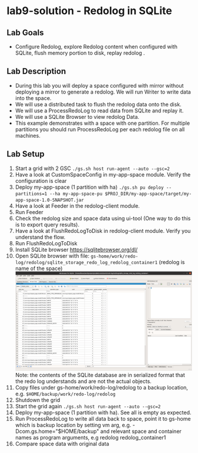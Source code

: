 # lab9-solution - Redolog in SQLite

## Lab Goals

 * Configure Redolog, explore Redolog content when configured with SQLite, flush memory portion to disk, replay redolog . <br />


## Lab Description
 * During this lab you will deploy a space configured with mirror without deploying a mirror to generate a redolog. We will run Writer to write data into the space.
 * We will use a distributed task to flush the redolog data onto the disk.
 * We will use a ProcessRedoLog to read data from SQLite and replay it.
 * We will use a SQLite Browser to view redolog Data.
 * This example demonstrates with a space with one partition. For multiple partitions you should run ProcessRedoLog per each redolog file on all machines.


## Lab Setup

1. Start a grid with 2 GSC `./gs.sh host run-agent --auto --gsc=2`
2. Have a look at CustomSpaceConfig in my-app-space module. Verify the configuration is clear
3. Deploy my-app-space (1 partition with ha) `./gs.sh pu deploy --partitions=1 --ha my-app-space-pu $PROJ_DIR/my-app-space/target/my-app-space-1.0-SNAPSHOT.jar`
4. Have a look at Feeder in the redolog-client module.
5. Run Feeder
6. Check the redolog size and space data using ui-tool (One way to do this is to export query results). 
7. Have a look at FlushRedoLogToDisk in redolog-client module. Verify you understand the flow.
8. Run FlushRedoLogToDisk
9. Install SQLite browser https://sqlitebrowser.org/dl/
10. Open SQLite browser with file: `gs-home/work/redo-log/redolog/sqlite_storage_redo_log_redolog_container1` (redolog is name of the space)
![sqlite screenshot](./Pictures/sqlite.png)
Note: the contents of the SQLite database are in serialized format that the redo log understands and are not the actual objects.
11. Copy files under  gs-home/work/redo-log/redolog to a backup location, e.g. `$HOME/backup/work/redo-log/redolog`
12. Shutdown the grid
13. Start the grid again  `./gs.sh host run-agent --auto --gsc=2`
14. Deploy my-app-space (1 partition with ha). See all is empty as expected.
15. Run ProcessRedoLog to write all data back to space, point it to gs-home which is backup location by setting vm arg, e.g. -Dcom.gs.home="$HOME/backup" and relevant space and container names as program arguments, e.g redolog redolog_container1
16. Compare space data with original data

